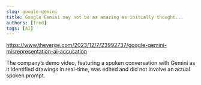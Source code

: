 ```yaml
---
slug: google-gemini
title: Google Gemini may not be as amazing as initially thought...
authors: [fred]
tags: [AI]
---
```


https://www.theverge.com/2023/12/7/23992737/google-gemini-misrepresentation-ai-accusation

The company’s demo video, featuring a spoken conversation with Gemini as it identified drawings in real-time, was edited and did not involve an actual spoken prompt.